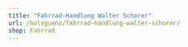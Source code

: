 ```yaml
---
title: "Fahrrad-Handlung Walter Schorer"
url: /holzguenz/fahrrad-handlung-walter-schorer/
shop: Fahrrad
---
```

